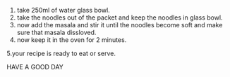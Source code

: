 1. take 250ml of water glass bowl.
2. take the noodles out of the packet and keep the noodles in glass bowl.
3. now add the masala and stir it until the noodles become soft and make sure that masala dissloved.
4. now keep it in the oven for 2 minutes.

5.your recipe is ready to eat or serve.

HAVE A GOOD DAY